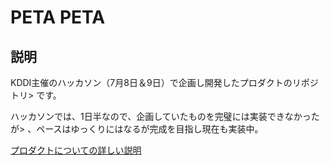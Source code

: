  # PETA PETA
  
## 説明

KDDI主催のハッカソン（7月8日＆9日）で企画し開発したプロダクトのリポジトリ>  です。

ハッカソンでは、1日半なので、企画していたものを完璧には実装できなかったが>  、ペースはゆっくりにはなるが完成を目指し現在も実装中。

 [プロダクトについての詳しい説明](https://github.com/KDDIhacks/KDDIHacks2023-TeamE/blob/develop/docs/RS.md)

